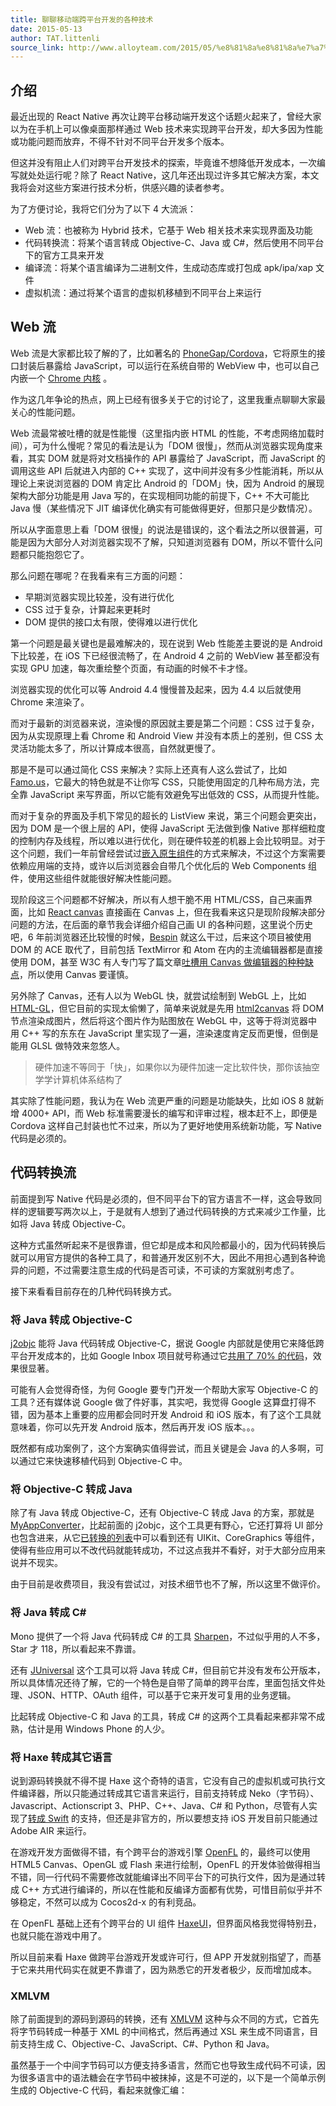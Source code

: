 ```yaml
---
title: 聊聊移动端跨平台开发的各种技术
date: 2015-05-13
author: TAT.littenli
source_link: http://www.alloyteam.com/2015/05/%e8%81%8a%e8%81%8a%e7%a7%bb%e5%8a%a8%e7%ab%af%e8%b7%a8%e5%b9%b3%e5%8f%b0%e5%bc%80%e5%8f%91%e7%9a%84%e5%90%84%e7%a7%8d%e6%8a%80%e6%9c%af/
---
```


<!-- {% raw %} - for jekyll -->

## 介绍

最近出现的 React Native 再次让跨平台移动端开发这个话题火起来了，曾经大家以为在手机上可以像桌面那样通过 Web 技术来实现跨平台开发，却大多因为性能或功能问题而放弃，不得不针对不同平台开发多个版本。

但这并没有阻止人们对跨平台开发技术的探索，毕竟谁不想降低开发成本，一次编写就处处运行呢？除了 React Native，这几年还出现过许多其它解决方案，本文我将会对这些方案进行技术分析，供感兴趣的读者参考。

为了方便讨论，我将它们分为了以下 4 大流派：

-   Web 流：也被称为 Hybrid 技术，它基于 Web 相关技术来实现界面及功能
-   代码转换流：将某个语言转成 Objective-C、Java 或 C#，然后使用不同平台下的官方工具来开发
-   编译流：将某个语言编译为二进制文件，生成动态库或打包成 apk/ipa/xap 文件
-   虚拟机流：通过将某个语言的虚拟机移植到不同平台上来运行

## Web 流

Web 流是大家都比较了解的了，比如著名的 [PhoneGap/Cordova](http://phonegap.com/)，它将原生的接口封装后暴露给 JavaScript，可以运行在系统自带的 WebView 中，也可以自己内嵌一个 [Chrome 内核](https://crosswalk-project.org/) 。

作为这几年争论的热点，网上已经有很多关于它的讨论了，这里我重点聊聊大家最关心的性能问题。

Web 流最常被吐槽的就是性能慢（这里指内嵌 HTML 的性能，不考虑网络加载时间），可为什么慢呢？常见的看法是认为「DOM 很慢」，然而从浏览器实现角度来看，其实 DOM 就是将对文档操作的 API 暴露给了 JavaScript，而 JavaScript 的调用这些 API 后就进入内部的 C++ 实现了，这中间并没有多少性能消耗，所以从理论上来说浏览器的 DOM 肯定比 Android 的「DOM」快，因为 Android 的展现架构大部分功能是用 Java 写的，在实现相同功能的前提下，C++ 不大可能比 Java 慢（某些情况下 JIT 编译优化确实有可能做得更好，但那只是少数情况）。

所以从字面意思上看「DOM 很慢」的说法是错误的，这个看法之所以很普遍，可能是因为大部分人对浏览器实现不了解，只知道浏览器有 DOM，所以不管什么问题都只能抱怨它了。

那么问题在哪呢？在我看来有三方面的问题：

-   早期浏览器实现比较差，没有进行优化
-   CSS 过于复杂，计算起来更耗时
-   DOM 提供的接口太有限，使得难以进行优化

第一个问题是最关键也是最难解决的，现在说到 Web 性能差主要说的是 Android 下比较差，在 iOS 下已经很流畅了，在 Android 4 之前的 WebView 甚至都没有实现 GPU 加速，每次重绘整个页面，有动画的时候不卡才怪。

浏览器实现的优化可以等 Android 4.4 慢慢普及起来，因为 4.4 以后就使用 Chrome 来渲染了。

而对于最新的浏览器来说，渲染慢的原因就主要是第二个问题：CSS 过于复杂，因为从实现原理上看 Chrome 和 Android View 并没有本质上的差别，但 CSS 太灵活功能太多了，所以计算成本很高，自然就更慢了。

那是不是可以通过简化 CSS 来解决？实际上还真有人这么尝试了，比如 [Famo.us](http://famo.us/)，它最大的特色就是不让你写 CSS，只能使用固定的几种布局方法，完全靠 JavaScript 来写界面，所以它能有效避免写出低效的 CSS，从而提升性能。

而对于复杂的界面及手机下常见的超长的 ListView 来说，第三个问题会更突出，因为 DOM 是一个很上层的 API，使得 JavaScript 无法做到像 Native 那样细粒度的控制内存及线程，所以难以进行优化，则在硬件较差的机器上会比较明显。对于这个问题，我们一年前曾经尝试过[嵌入原生组件](http://fex.baidu.com/blog/2014/05/light-component/)的方式来解决，不过这个方案需要依赖应用端的支持，或许以后浏览器会自带几个优化后的 Web Components 组件，使用这些组件就能很好解决性能问题。

现阶段这三个问题都不好解决，所以有人想干脆不用 HTML/CSS，自己来画界面，比如 [React canvas](https://github.com/Flipboard/react-canvas) 直接画在 Canvas 上，但在我看来这只是现阶段解决部分问题的方法，在后面的章节我会详细介绍自己画 UI 的各种问题，这里说个历史吧，6 年前浏览器还比较慢的时候，[Bespin](http://www.wikiwand.com/en/Mozilla_Skywriter) 就这么干过，后来这个项目被使用 DOM 的 ACE 取代了，目前包括 TextMirror 和 Atom 在内的主流编辑器都是直接使用 DOM，甚至 W3C 有人专门写了篇文章[吐槽用 Canvas 做编辑器的种种缺点](http://www.w3.org/wiki/No_edit_change_proposal_for_canvas_text_editing)，所以使用 Canvas 要谨慎。

另外除了 Canvas，还有人以为 WebGL 快，就尝试绘制到 WebGL 上，比如 [HTML-GL](https://github.com/PixelsCommander/HTML-GL)，但它目前的实现太偷懒了，简单来说就是先用 [html2canvas](http://html2canvas.hertzen.com/) 将 DOM 节点渲染成图片，然后将这个图片作为贴图放在 WebGL 中，这等于将浏览器中用 C++ 写的东东在 JavaScript 里实现了一遍，渲染速度肯定反而更慢，但倒是能用 GLSL 做特效来忽悠人。

> 硬件加速不等同于「快」，如果你以为硬件加速一定比软件快，那你该抽空学学计算机体系结构了

其实除了性能问题，我认为在 Web 流更严重的问题是功能缺失，比如 iOS 8 就新增 4000+ API，而 Web 标准需要漫长的编写和评审过程，根本赶不上，即便是 Cordova 这样自己封装也忙不过来，所以为了更好地使用系统新功能，写 Native 代码是必须的。

## 代码转换流

前面提到写 Native 代码是必须的，但不同平台下的官方语言不一样，这会导致同样的逻辑要写两次以上，于是就有人想到了通过代码转换的方式来减少工作量，比如将 Java 转成 Objective-C。

这种方式虽然听起来不是很靠谱，但它却是成本和风险都最小的，因为代码转换后就可以用官方提供的各种工具了，和普通开发区别不大，因此不用担心遇到各种诡异的问题，不过需要注意生成的代码是否可读，不可读的方案就别考虑了。

接下来看看目前存在的几种代码转换方式。

### 将 Java 转成 Objective-C

[j2objc](http://j2objc.org/) 能将 Java 代码转成 Objective-C，据说 Google 内部就是使用它来降低跨平台开发成本的，比如 Google Inbox 项目就号称通过它[共用了 70% 的代码](http://arstechnica.com/information-technology/2014/11/how-google-inbox-shares-70-of-its-code-across-android-ios-and-the-web/)，效果很显著。

可能有人会觉得奇怪，为何 Google 要专门开发一个帮助大家写 Objective-C 的工具？还有媒体说 Google 做了件好事，其实吧，我觉得 Google 这算盘打得不错，因为基本上重要的应用都会同时开发 Android 和 iOS 版本，有了这个工具就意味着，你可以先开发 Android 版本，然后再开发 iOS 版本。。。

既然都有成功案例了，这个方案确实值得尝试，而且关键是会 Java 的人多啊，可以通过它来快速移植代码到 Objective-C 中。

### 将 Objective-C 转成 Java

除了有 Java 转成 Objective-C，还有 Objective-C 转成 Java 的方案，那就是 [MyAppConverter](https://www.myappconverter.com/)，比起前面的 j2objc，这个工具更有野心，它还打算将 UI 部分也包含进来，从它[已转换的列表](https://www.myappconverter.com/coverage)中可以看到还有 UIKit、CoreGraphics 等组件，使得有些应用可以不改代码就能转成功，不过这点我并不看好，对于大部分应用来说并不现实。

由于目前是收费项目，我没有尝试过，对技术细节也不了解，所以这里不做评价。

### 将 Java 转成 C#

Mono 提供了一个将 Java 代码转成 C# 的工具 [Sharpen](https://github.com/mono/sharpen)，不过似乎用的人不多，Star 才 118，所以看起来不靠谱。

还有 [JUniversal](http://juniversal.org/) 这个工具可以将 Java 转成 C#，但目前它并没有发布公开版本，所以具体情况还待了解，它的一个特色是自带了简单的跨平台库，里面包括文件处理、JSON、HTTP、OAuth 组件，可以基于它来开发可复用的业务逻辑。

比起转成 Objective-C 和 Java 的工具，转成 C# 的这两个工具看起来都非常不成熟，估计是用 Windows Phone 的人少。

### 将 Haxe 转成其它语言

说到源码转换就不得不提 Haxe 这个奇特的语言，它没有自己的虚拟机或可执行文件编译器，所以只能通过转成其它语言来运行，目前支持转成 Neko（字节码）、Javascript、Actionscript 3、PHP、C++、Java、C# 和 Python，尽管有人实现了[转成 Swift](https://github.com/ralcr/swift-target) 的支持，但还是非官方的，所以要想支持 iOS 开发目前只能通过 Adobe AIR 来运行。

在游戏开发方面做得不错，有个跨平台的游戏引擎 [OpenFL](http://www.openfl.org/) 的，最终可以使用 HTML5 Canvas、OpenGL 或 Flash 来进行绘制，OpenFL 的开发体验做得相当不错，同一行代码不需要修改就能编译出不同平台下的可执行文件，因为是通过转成 C++ 方式进行编译的，所以在性能和反编译方面都有优势，可惜目前似乎并不够稳定，不然可以成为 Cocos2d-x 的有利竞品。

在 OpenFL 基础上还有个跨平台的 UI 组件 [HaxeUI](http://haxeui.org/)，但界面风格我觉得特别丑，也就只能在游戏中用了。

所以目前来看 Haxe 做跨平台游戏开发或许可行，但 APP 开发就别指望了，而基于它来共用代码实在就更不靠谱了，因为熟悉它的开发者极少，反而增加成本。

### XMLVM

除了前面提到的源码到源码的转换，还有 [XMLVM](http://xmlvm.org/overview/) 这种与众不同的方式，它首先将字节码转成一种基于 XML 的中间格式，然后再通过 XSL 来生成不同语言，目前支持生成 C、Objective-C、JavaScript、C#、Python 和 Java。

虽然基于一个中间字节码可以方便支持多语言，然而它也导致生成代码不可读，因为很多语言中的语法糖会在字节码中被抹掉，这是不可逆的，以下是一个简单示例生成的 Objective-C 代码，看起来就像汇编：


<!-- {% endraw %} - for jekyll -->